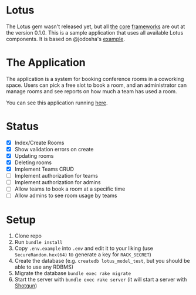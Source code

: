 # Lotus

The Lotus gem wasn't released yet, but all
[the](https://github.com/lotus/router)
[core](https://github.com/lotus/controller)
[frameworks](https://github.com/lotus/view) are out at the version 0.1.0.  This
is a sample application that uses all available Lotus components. It is based
on @jodosha's [example](https://gist.github.com/jodosha/9830002).

# The Application

The application is a system for booking conference rooms in a coworking space.
Users can pick a free slot to book a room, and an administrator can manage
rooms and see reports on how much a team has used a room.

You can see this application running [here](http://shrouded-plains-2400.herokuapp.com/).

# Status

- [x] Index/Create Rooms
- [x] Show validation errors on create
- [x] Updating rooms
- [x] Deleting rooms
- [x] Implement Teams CRUD
- [ ] Implement authorization for teams
- [ ] Implement authorization for admins
- [ ] Allow teams to book a room at a specific time
- [ ] Allow admins to see room usage by teams

# Setup

1. Clone repo
2. Run `bundle install`
3. Copy `.env.example` into `.env` and edit it to your liking (use `SecureRandom.hex(64)` to generate a key for `RACK_SECRET`)
4. Create the database (e.g. `createdb lotus_model_test`, but you should be able to use any RDBMS)
3. Migrate the database ``bundle exec rake migrate``
4. Start the server with `bundle exec rake server` (it will start a server with [Shotgun](https://github.com/rtomayko/shotgun))
